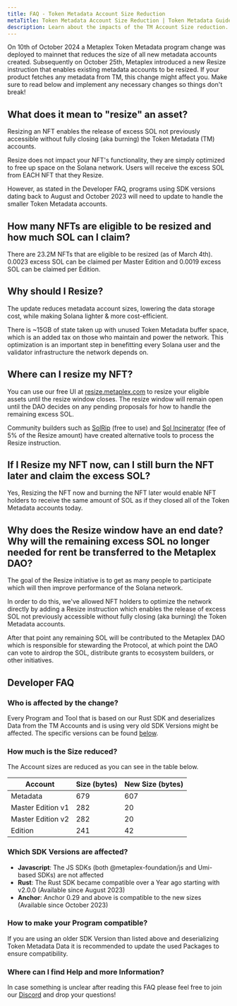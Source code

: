 ```yaml
---
title: FAQ - Token Metadata Account Size Reduction
metaTitle: Token Metadata Account Size Reduction | Token Metadata Guides
description: Learn about the impacts of the TM Account Size reduction.
---
```


On 10th of October 2024 a Metaplex Token Metadata program change was deployed to mainnet that reduces the size of all new metadata accounts created. Subsequently on October 25th, Metaplex introduced a new Resize instruction that enables existing metadata accounts to be resized. If your product fetches any metadata from TM, this change might affect you. Make sure to read below and implement any necessary changes so things don't break!

## What does it mean to "resize" an asset?

Resizing an NFT enables the release of excess SOL not previously accessible without fully closing (aka burning) the Token Metadata (TM) accounts.

Resize does not impact your NFT's functionality, they are simply optimized to free up space on the Solana network. Users will receive the excess SOL from EACH NFT that they Resize.

However, as stated in the Developer FAQ, programs using SDK versions dating back to August and October 2023 will need to update to handle the smaller Token Metadata accounts.

## How many NFTs are eligible to be resized and how much SOL can I claim?

There are 23.2M NFTs that are eligible to be resized (as of March 4th). 0.0023 excess SOL can be claimed per Master Edition and 0.0019 excess SOL can be claimed per Edition.

## Why should I Resize?

The update reduces metadata account sizes, lowering the data storage cost, while making Solana lighter & more cost-efficient.

There is ~15GB of state taken up with unused Token Metadata buffer space, which is an added tax on those who maintain and power the network. This optimization is an important step in benefitting every Solana user and the validator infrastructure the network depends on.

## Where can I resize my NFT?

You can use our free UI at [resize.metaplex.com](https://resize.metaplex.com) to resize your eligible assets until the resize window closes. The resize window will remain open until the DAO decides on any pending proposals for how to handle the remaining excess SOL.

Community builders such as [SolRip](https://solrip.io/) (free to use) and [Sol Incinerator](https://sol-incinerator.com/) (fee of 5% of the Resize amount) have created alternative tools to process the Resize instruction.

## If I Resize my NFT now, can I still burn the NFT later and claim the excess SOL?

Yes, Resizing the NFT now and burning the NFT later would enable NFT holders to receive the same amount of SOL as if they closed all of the Token Metadata accounts today.

## Why does the Resize window have an end date? Why will the remaining excess SOL no longer needed for rent be transferred to the Metaplex DAO?

The goal of the Resize initiative is to get as many people to participate which will then improve performance of the Solana network.

In order to do this, we've allowed NFT holders to optimize the network directly by adding a Resize instruction which enables the release of excess SOL not previously accessible without fully closing (aka burning) the Token Metadata accounts.

After that point any remaining SOL will be contributed to the Metaplex DAO which is responsible for stewarding the Protocol, at which point the DAO can vote to airdrop the SOL, distribute grants to ecosystem builders, or other initiatives.

## Developer FAQ

### Who is affected by the change?

Every Program and Tool that is based on our Rust SDK and deserializes Data from the TM Accounts and is using very old SDK Versions might be affected. The specific versions can be found [below](#which-sdk-versions-are-affected).

### How much is the Size reduced?

The Account sizes are reduced as you can see in the table below.

| Account           | Size (bytes) | New Size (bytes) |
| ----------------- | ------------ | ---------------- |
| Metadata          | 679          | 607              |
| Master Edition v1 | 282          | 20               |
| Master Edition v2 | 282          | 20               |
| Edition           | 241          | 42               |

### Which SDK Versions are affected?

* **Javascript**: The JS SDKs (both @metaplex-foundation/js and Umi-based SDKs) are not affected
* **Rust**: The Rust SDK became compatible over a Year ago starting with v2.0.0 (Available since August 2023)
* **Anchor**: Anchor 0.29 and above is compatible to the new sizes (Available since October 2023)

### How to make your Program compatible?

If you are using an older SDK Version than listed above and deserializing Token Metadata Data it is recommended to update the used Packages to ensure compatibility.

### Where can I find Help and more Information?

In case something is unclear after reading this FAQ please feel free to join our [Discord](https://discord.gg/metaplex) and drop your questions!
